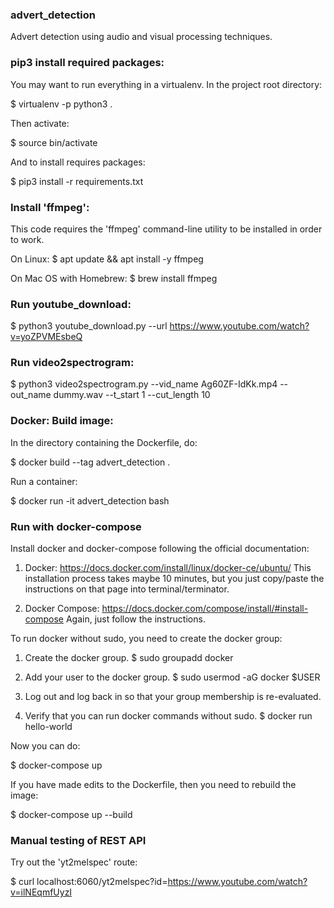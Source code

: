 ### advert_detection
Advert detection using audio and visual processing techniques.


### pip3 install required packages:

You may want to run everything in a virtualenv.  In the project root directory:

$ virtualenv -p python3 .

Then activate:

$ source bin/activate

And to install requires packages:

$ pip3 install -r requirements.txt


### Install 'ffmpeg':
This code requires the 'ffmpeg' command-line utility to be installed
in order to work.

On Linux:
$ apt update && apt install -y ffmpeg

On Mac OS with Homebrew:
$ brew install ffmpeg


### Run youtube_download:

$ python3 youtube_download.py --url https://www.youtube.com/watch?v=yoZPVMEsbeQ


### Run video2spectrogram:

$ python3 video2spectrogram.py --vid_name Ag60ZF-IdKk.mp4 --out_name dummy.wav --t_start 1 --cut_length 10


### Docker: Build image:

In the directory containing the Dockerfile, do:

$ docker build --tag advert_detection .

Run a container:

$ docker run -it advert_detection bash


### Run with docker-compose

Install docker and docker-compose following the official documentation:

1. Docker:
https://docs.docker.com/install/linux/docker-ce/ubuntu/
This installation process takes maybe 10 minutes, but you just copy/paste
the instructions on that page into terminal/terminator.

2. Docker Compose:
https://docs.docker.com/compose/install/#install-compose
Again, just follow the instructions.

To run docker without sudo, you need to create the docker group:

1. Create the docker group.
$ sudo groupadd docker

2. Add your user to the docker group.
$ sudo usermod -aG docker $USER

3. Log out and log back in so that your group membership is re-evaluated.

4. Verify that you can run docker commands without sudo.
$ docker run hello-world

Now you can do:

$ docker-compose up

If you have made edits to the Dockerfile, then you need to rebuild the image:

$ docker-compose up --build


### Manual testing of REST API

Try out the 'yt2melspec' route:

$ curl localhost:6060/yt2melspec?id=https://www.youtube.com/watch?v=ilNEqmfUyzI
